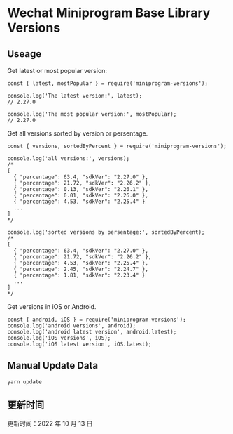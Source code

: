 
# Wechat Miniprogram Base Library Versions

## Useage

Get latest or most popular version:

```;
const { latest, mostPopular } = require('miniprogram-versions');

console.log('The latest version:', latest);
// 2.27.0

console.log('The most popular version:', mostPopular);
// 2.27.0

```

Get all versions sorted by version or persentage.

```
const { versions, sortedByPercent } = require('miniprogram-versions');

console.log('all versions:', versions);
/*
[
  { "percentage": 63.4, "sdkVer": "2.27.0" },
  { "percentage": 21.72, "sdkVer": "2.26.2" },
  { "percentage": 0.13, "sdkVer": "2.26.1" },
  { "percentage": 0.01, "sdkVer": "2.26.0" },
  { "percentage": 4.53, "sdkVer": "2.25.4" }
  ...
]
*/

console.log('sorted versions by persentage:', sortedByPercent);
/*
[
  { "percentage": 63.4, "sdkVer": "2.27.0" },
  { "percentage": 21.72, "sdkVer": "2.26.2" },
  { "percentage": 4.53, "sdkVer": "2.25.4" },
  { "percentage": 2.45, "sdkVer": "2.24.7" },
  { "percentage": 1.81, "sdkVer": "2.23.4" }
  ...
]
*/
```

Get versions in iOS or Android.

```
const { android, iOS } = require('miniprogram-versions');
console.log('android versions', android);
console.log('android latest version', android.latest);
console.log('iOS versions', iOS);
console.log('iOS latest version', iOS.latest);
```

## Manual Update Data

```
yarn update
```

## 更新时间

更新时间：2022 年 10 月 13 日
